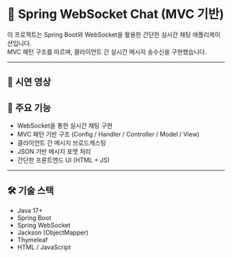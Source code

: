 # 💬 Spring WebSocket Chat (MVC 기반)

이 프로젝트는 Spring Boot와 WebSocket을 활용한 간단한 실시간 채팅 애플리케이션입니다.  
MVC 패턴 구조를 따르며, 클라이언트 간 실시간 메시지 송수신을 구현했습니다.

---

## 🎥 시연 영상

## 📌 주요 기능

- WebSocket을 통한 실시간 채팅 구현
- MVC 패턴 기반 구조 (Config / Handler / Controller / Model / View)
- 클라이언트 간 메시지 브로드캐스팅
- JSON 기반 메시지 포맷 처리
- 간단한 프론트엔드 UI (HTML + JS)

---

## 🛠 기술 스택

- Java 17+
- Spring Boot
- Spring WebSocket
- Jackson (ObjectMapper)
- Thymeleaf
- HTML / JavaScript

